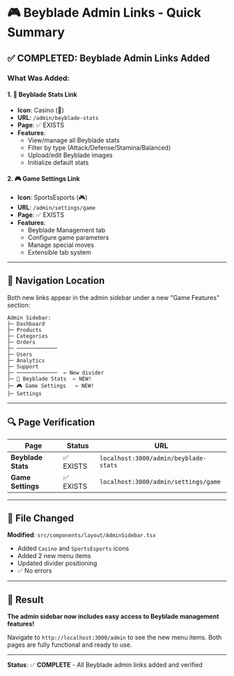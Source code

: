 # 🎮 Beyblade Admin Links - Quick Summary

## ✅ COMPLETED: Beyblade Admin Links Added

### What Was Added:

#### 1. 🎲 **Beyblade Stats** Link

- **Icon**: Casino (🎲)
- **URL**: `/admin/beyblade-stats`
- **Page**: ✅ EXISTS
- **Features**:
  - View/manage all Beyblade stats
  - Filter by type (Attack/Defense/Stamina/Balanced)
  - Upload/edit Beyblade images
  - Initialize default stats

#### 2. 🎮 **Game Settings** Link

- **Icon**: SportsEsports (🎮)
- **URL**: `/admin/settings/game`
- **Page**: ✅ EXISTS
- **Features**:
  - Beyblade Management tab
  - Configure game parameters
  - Manage special moves
  - Extensible tab system

---

## 📍 Navigation Location

Both new links appear in the admin sidebar under a new "Game Features" section:

```
Admin Sidebar:
├─ Dashboard
├─ Products
├─ Categories
├─ Orders
├─ ─────────────
├─ Users
├─ Analytics
├─ Support
├─ ─────────────  ← New divider
├─ 🎲 Beyblade Stats  ← NEW!
├─ 🎮 Game Settings   ← NEW!
├─ Settings
```

---

## 🔍 Page Verification

| Page               | Status    | URL                                   |
| ------------------ | --------- | ------------------------------------- |
| **Beyblade Stats** | ✅ EXISTS | `localhost:3000/admin/beyblade-stats` |
| **Game Settings**  | ✅ EXISTS | `localhost:3000/admin/settings/game`  |

---

## 📄 File Changed

**Modified**: `src/components/layout/AdminSidebar.tsx`

- Added `Casino` and `SportsEsports` icons
- Added 2 new menu items
- Updated divider positioning
- ✅ No errors

---

## 🎯 Result

**The admin sidebar now includes easy access to Beyblade management features!**

Navigate to `http://localhost:3000/admin` to see the new menu items. Both pages are fully functional and ready to use.

---

**Status**: ✅ **COMPLETE** - All Beyblade admin links added and verified
